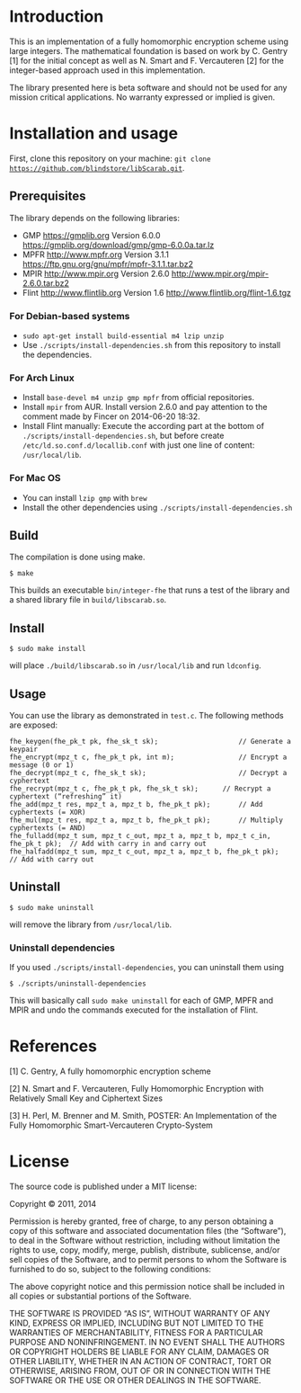 # Introduction

This is an implementation of a fully homomorphic encryption scheme using large integers. The mathematical foundation is based on work by C. Gentry [1] for the initial concept as well as N. Smart and F. Vercauteren [2] for the integer-based approach used in this implementation.

The library presented here is beta software and should not be used for any mission critical applications. No warranty expressed or implied is given.


# Installation and usage

First, clone this repository on your machine: <code>git clone https://github.com/blindstore/libScarab.git</code>.

## Prerequisites

The library depends on the following libraries:

* GMP https://gmplib.org Version 6.0.0 https://gmplib.org/download/gmp/gmp-6.0.0a.tar.lz
* MPFR http://www.mpfr.org Version 3.1.1 https://ftp.gnu.org/gnu/mpfr/mpfr-3.1.1.tar.bz2
* MPIR http://www.mpir.org Version 2.6.0 http://www.mpir.org/mpir-2.6.0.tar.bz2
* Flint http://www.flintlib.org Version 1.6 http://www.flintlib.org/flint-1.6.tgz

### For Debian-based systems

* <code>sudo apt-get install build-essential m4 lzip unzip</code>
* Use <code>./scripts/install-dependencies.sh</code> from this repository to install the dependencies.

### For Arch Linux

* Install <code>base-devel m4 unzip gmp mpfr</code> from official repositories.
* Install <code>mpir</code> from AUR. Install version 2.6.0 and pay attention to the comment made by Fincer on 2014-06-20 18:32.
* Install Flint manually: Execute the according part at the bottom of <code>./scripts/install-dependencies.sh</code>, but before create <code>/etc/ld.so.conf.d/locallib.conf</code> with just one line of content: <code>/usr/local/lib</code>.

### For Mac OS

* You can install <code>lzip gmp</code> with <code>brew</code>
* Install the other dependencies using <code>./scripts/install-dependencies.sh</code> 

## Build

The compilation is done using make.

    $ make

This builds an executable <code>bin/integer-fhe</code> that runs a test of the library and a shared library file in <code>build/libscarab.so</code>.


## Install

    $ sudo make install

will place <code>./build/libscarab.so</code> in <code>/usr/local/lib</code> and run <code>ldconfig</code>.


## Usage

You can use the library as demonstrated in <code>test.c</code>. The following methods are exposed:

```
fhe_keygen(fhe_pk_t pk, fhe_sk_t sk);                    // Generate a keypair
fhe_encrypt(mpz_t c, fhe_pk_t pk, int m);                // Encrypt a message (0 or 1)
fhe_decrypt(mpz_t c, fhe_sk_t sk);                       // Decrypt a cyphertext
fhe_recrypt(mpz_t c, fhe_pk_t pk, fhe_sk_t sk); 	 // Recrypt a cyphertext (“refreshing” it)
fhe_add(mpz_t res, mpz_t a, mpz_t b, fhe_pk_t pk);       // Add cyphertexts (= XOR)
fhe_mul(mpz_t res, mpz_t a, mpz_t b, fhe_pk_t pk);       // Multiply cyphertexts (= AND)
fhe_fulladd(mpz_t sum, mpz_t c_out, mpz_t a, mpz_t b, mpz_t c_in, fhe_pk_t pk);  // Add with carry in and carry out
fhe_halfadd(mpz_t sum, mpz_t c_out, mpz_t a, mpz_t b, fhe_pk_t pk);  // Add with carry out
```

## Uninstall

    $ sudo make uninstall

will remove the library from <code>/usr/local/lib</code>.

### Uninstall dependencies

If you used <code>./scripts/install-dependencies</code>, you can uninstall them using

    $ ./scripts/uninstall-dependencies

This will basically call <code>sudo make uninstall</code> for each of GMP, MPFR and MPIR and undo the commands executed for the installation of Flint.


# References

[1] C. Gentry, A fully homomorphic encryption scheme

[2] N. Smart and F. Vercauteren, Fully Homomorphic Encryption with Relatively Small Key and Ciphertext Sizes

[3] H. Perl, M. Brenner and M. Smith, POSTER: An Implementation of the Fully Homomorphic Smart-Vercauteren Crypto-System


# License

The source code is published under a MIT license:

Copyright © 2011, 2014

Permission is hereby granted, free of charge, to any person obtaining a copy of this software and associated documentation files (the “Software”), to deal in the Software without restriction, including without limitation the rights to use, copy, modify, merge, publish, distribute, sublicense, and/or sell copies of the Software, and to permit persons to whom the Software is furnished to do so, subject to the following conditions:

The above copyright notice and this permission notice shall be included in all copies or substantial portions of the Software.

THE SOFTWARE IS PROVIDED “AS IS”, WITHOUT WARRANTY OF ANY KIND, EXPRESS OR IMPLIED, INCLUDING BUT NOT LIMITED TO THE WARRANTIES OF MERCHANTABILITY, FITNESS FOR A PARTICULAR PURPOSE AND NONINFRINGEMENT. IN NO EVENT SHALL THE AUTHORS OR COPYRIGHT HOLDERS BE LIABLE FOR ANY CLAIM, DAMAGES OR OTHER LIABILITY, WHETHER IN AN ACTION OF CONTRACT, TORT OR OTHERWISE, ARISING FROM, OUT OF OR IN CONNECTION WITH THE SOFTWARE OR THE USE OR OTHER DEALINGS IN THE SOFTWARE.
